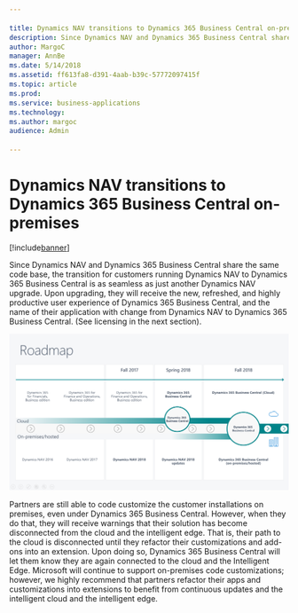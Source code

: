 ```yaml
---

title: Dynamics NAV transitions to Dynamics 365 Business Central on-premises
description: Since Dynamics NAV and Dynamics 365 Business Central share the same code base, the transition for customers running Dynamics NAV to Dynamics 365 Business Central is as seamless as just another Dynamics NAV upgrade.
author: MargoC
manager: AnnBe
ms.date: 5/14/2018
ms.assetid: ff613fa8-d391-4aab-b39c-57772097415f
ms.topic: article
ms.prod: 
ms.service: business-applications
ms.technology: 
ms.author: margoc
audience: Admin

---
```

#  Dynamics NAV transitions to Dynamics 365 Business Central on-premises


[!include[banner](../../../includes/banner.md)]

Since Dynamics NAV and Dynamics 365 Business Central share the same code base,
the transition for customers running Dynamics NAV to Dynamics 365 Business
Central is as seamless as just another Dynamics NAV upgrade. Upon upgrading,
they will receive the new, refreshed, and highly productive user experience of
Dynamics 365 Business Central, and the name of their application with change
from Dynamics NAV to Dynamics 365 Business Central. (See licensing in the next
section).

![](media/dynamics-nav-transitions-dynamics365-business-central-premises-1.png "")

Partners are still able to code customize the customer installations on
premises, even under Dynamics 365 Business Central. However, when they do that,
they will receive warnings that their solution has become disconnected from the
cloud and the intelligent edge. That is, their path to the cloud is disconnected
until they refactor their customizations and add-ons into an extension. Upon
doing so, Dynamics 365 Business Central will let them know they are again
connected to the cloud and the Intelligent Edge. Microsoft will continue to
support on-premises code customizations; however, we highly recommend that
partners refactor their apps and customizations into extensions to benefit from
continuous updates and the intelligent cloud and the intelligent edge.
